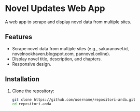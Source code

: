 # Novel Updates Web App

A web app to scrape and display novel data from multiple sites.

## Features
- Scrape novel data from multiple sites (e.g., sakuranovel.id, novelnookhaven.blogspot.com, pannovel.online).
- Display novel title, description, and chapters.
- Responsive design.

## Installation

1. Clone the repository:
   ```bash
   git clone https://github.com/username/repositori-anda.git
   cd repositori-anda
